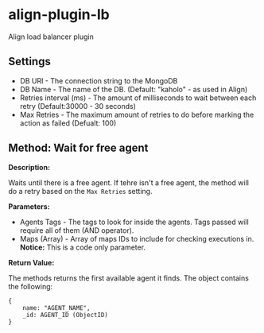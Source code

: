 # align-plugin-lb
Align load balancer plugin

## Settings

* DB URI - The connection string to the MongoDB
* DB Name - The name of the DB. (Default: "kaholo" - as used in Align)
* Retries interval (ms) - The amount of milliseconds to wait between each retry (Default:30000 - 30 seconds)
* Max Retries - The maximum amount of retries to do before marking the action as failed (Defualt: 100)

## Method: Wait for free agent

**Description:**

Waits until there is a free agent. If tehre isn't a free agent, the method will do a retry based on the `Max Retries` setting.

**Parameters:**

* Agents Tags - The tags to look for inside the agents. Tags passed will require all of them (AND operator).
* Maps (Array) - Array of maps IDs to include for checking executions in. **Notice:** This is a code only parameter. 

**Return Value:**

The methods returns the first available agent it finds. The object contains the following:

	{
        name: "AGENT_NAME",
        _id: AGENT_ID (ObjectID)
    }